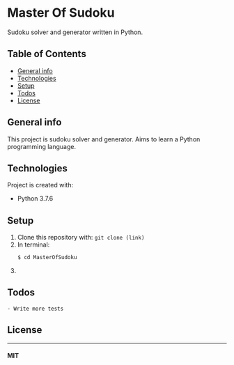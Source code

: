 # Master Of Sudoku

Sudoku solver and generator written in Python.

## Table of Contents
* [General info](#general-info)
* [Technologies](#technologies)
* [Setup](#setup)
* [Todos](#todos)
* [License](#license)

## General info
This project is sudoku solver and generator. Aims to learn a Python programming language. 
	
## Technologies
Project is created with:
* Python 3.7.6
	
## Setup

1. Clone this repository with: 
    ``` git clone (link) ```
2. In terminal:
    ``` sh
    $ cd MasterOfSudoku 
    ```
3. 

## Todos

    - Write more tests
    

## License
----

#### MIT
